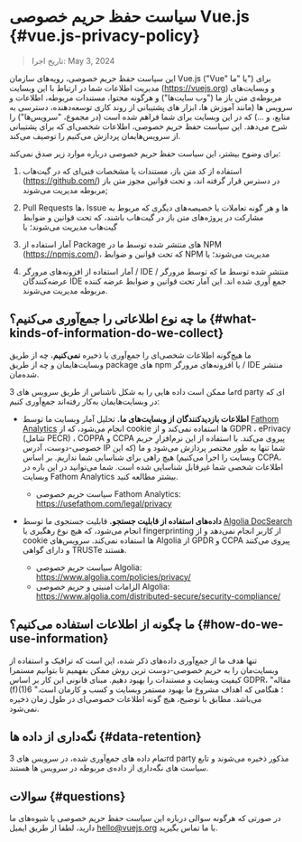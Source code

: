 # سیاست حفظ حریم خصوصی Vue.js {#vue.js-privacy-policy}

> تاریخ اجرا: May 3, 2024

این سیاست حفظ حریم خصوصی، رویه‌های سازمان Vue.js ("Vue" یا "ما") برای مدیریت اطلاعات شما در ارتباط با این وبسایت (https://vuejs.org) و وبسایت‌های مربوطه‌ی متن باز ما ("وب سایت‌ها") و هرگونه محتوا، مستندات مربوطه، اطلاعات و سرویس ها (مانند آموزش ها، ابزار های پشتیبانی از روند کاری توسعه‌دهنده، دسترسی به منابع، و ...) که در این وبسایت برای شما فراهم شده است (در مجموع، "سرویس‌ها") را شرح می‌دهد. این سیاست حفظ حریم خصوصی، اطلاعات شخصی‌ای که برای پشتیبانی از سرویس‌هایمان پردازش می‌کنیم را توصیف می‌کند.

برای وضوح بیشتر، این سیاست حفظ حریم خصوصی درباره موارد زیر صدق نمی‌کند:

1. استفاده از کد متن باز، مستندات یا مشخصات فنی‌ای که در گیت‌هاب (https://github.com/) در دسترس قرار گرفته اند، و تحت قوانین مجوز متن باز مربوطه مدیریت می‌شوند;

2. Pull Requests ها، Issue ها و هر گونه تعاملات یا خصیصه‌های دیگری که مربوط به مشارکت در پروژه‌های متن باز در گیت‌هاب باشند، که تحت قوانین و ضوابط گیت‌هاب مدیریت می‌شوند؛ یا

3. آمار استفاده از Package های منتشر شده توسط ما در NPM‏ (https://npmjs.com/)، که تحت قوانین و ضوابط NPM مدیریت می‌شوند؛ یا

4. آمار استفاده از افزونه‌های مرورگر / IDE منتشر شده توسط ما که توسط مرورگر / عرضه‌کنندگان IDE جمع آوری شده اند. این آمار تحت قوانین و ضوابط عرضه کننده مربوطه مدیریت می‌شوند.

## ما چه نوع اطلاعاتی را جمع‌آوری می‌کنیم؟ {#what-kinds-of-information-do-we-collect}

ما هیچ‌گونه اطلاعات شخصی‌ای را جمع‌آوری یا ذخیره **نمی‌کنیم**، چه از طریق وبسایت‌هایمان و چه از طریق package های npm یا افزونه‌های مرورگر / IDE منتشر شده‌مان.

ما ممکن است داده هایی را به شکل ناشناس از طریق سرویس های 3rd party ای که در وبسایت‌هایمان به‌کار رفته‌اند جمع‌آوری کنیم:

- **اطلاعات بازدیدکنندگان از وبسایت‌های ما.** تحلیل آمار وبسایت ما توسط [Fathom Analytics](https://usefathom.com/) انجام می‌شود، که از cookie ها استفاده نمی‌کند و از GDPR ، ePrivacy (شامل PECR) ، COPPA و CCPA پیروی می‌کند. با استفاده از این نرم‌افزارِ حریم خصوصی-دوست، آدرس IP شما تنها به طور مختصر پردازش می‌شود و ما (که این وبسایت را اجرا می‌کنیم) هیچ راهی برای شناسایی شما نداریم. بر اساس CCPA، اطلاعات شخصی شما غیرقابل شناسایی شده است. شما می‌توانید در این باره در وبسایت Fathom Analytics بیشتر مطالعه کنید.

  - سیاست حریم خصوصی Fathom Analytics:‏ https://usefathom.com/legal/privacy

- **داده‌های استفاده از قابلیت جستجو.** قابلیت جستجو‌ی ما توسط [Algolia DocSearch](https://docsearch.algolia.com/) انجام می‌شود، که هیچ نوع رهگیری یا fingerprinting از کاربر انجام نمی‌دهد و از cookie ها استفاده نمی‌کند. سرویس‌های Algolia از GPDR و CCPA پیروی می‌کنند و دارای گواهی TRUSTe هستند.

  - سیاست حریم خصوصی Algolia:‏ https://www.algolia.com/policies/privacy/
  - الزامات امنیتی و حریم خصوصی Algolia:‏ https://www.algolia.com/distributed-secure/security-compliance/

## ما چگونه از اطلاعات استفاده می‌کنیم؟ {#how-do-we-use-information}

تنها هدف ما از جمع‌آوری داده‌های ذکر شده، این است که ترافیک و استفاده از وبسایت‌‌مان را به حریم خصوصی-دوست ترین روش ممکن بفهمیم تا بتوانیم مستمرا کیفیت وبسایت و مستندات را بهبود دهیم. مبنای قانونی این کار بر اساس GDPR، "مقاله (f)(1)6 ؛ هنگامی که اهداف مشروع ما بهبود مستمر وبسایت و کسب و کارمان است." می‌باشد. مطابق با توضیح، هیچ گونه اطلاعات خصوصی‌ای در طول زمان ذخیره نمی‌شود.

## نگه‌داری از داده ها {#data-retention}

تمام داده های جمع‌آوری شده، در سرویس های 3rd party مذکور ذخیره می‌شوند و تابع سیاست های نگه‌داری از داده‌ی مربوطه در سرویس ها هستند. 

## سوالات {#questions}

در صورتی که هرگونه سوالی درباره این سیاست حفظ حریم خصوصی یا شیوه‌های ما دارید، لطفا از طریق ایمیل hello@vuejs.org با ما تماس بگیرید.
